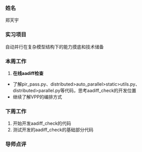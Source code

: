 ### 姓名
郑天宇

### 实习项目
自动并行在复杂模型结构下的能力摸底和技术储备

### 本周工作

1. **在线aadiff检查**

  * 了解pir_pass.py、distributed>auto_parallel>static>utils.py、distributed>parallel.py等代码，思考aadiff_check的开发位置
  * 继续了解VPP的编排方式


### 下周工作

1. 开始开发aadiff_check的代码
2. 测试开发的aadiff_check的基础部分代码

### 导师点评